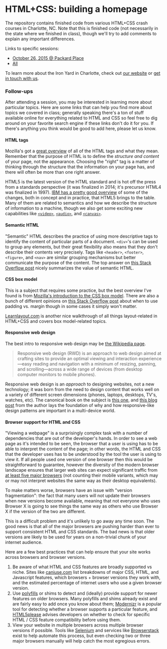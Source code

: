 # HTML+CSS: building a homepage
The repository contains finished code from various HTML+CSS crash courses in Charlotte, NC. Note that this is finished code (not necessarily in the state where we finished in class), though we'll try to add comments to explain any important differences.

Links to specific sessions:
- [October 26, 2015 @ Packard Place](https://github.com/TIY-Charlotte-Frontend-Engineering/cc-homepage/tree/2015-10-26)
- [All](https://github.com/TIY-Charlotte-Frontend-Engineering/cc-homepage/branches/all)

To learn more about the Iron Yard in Charlotte, check out [our website](http://theironyard.com/locations/charlotte/) or [get in touch with us](mailto:wes@theironyard.com).

### Follow-ups
After attending a session, you may be interested in learning more about particular topics. Here are some links that can help you
find more about topics we covered in class; generally speaking there's a ton of stuff available online for everything related to HTML and CSS so feel free to dig around on your favorite search engine if these links don't do it for you. If there's anything you think would be good to add here, please let us know.

#### HTML tags
Mozilla's got a [great overview](https://developer.mozilla.org/en-US/docs/Web/HTML/Element) of all of the HTML tags and what they
mean. Remember that the purpose of HTML is to define the *structure and content* of your page, not the appearance. Choosing the
"right" tag is a matter of thinking through the structure that the information on your page has, and there will often be more than one
right answer.

HTML5 is the latest version of the HTML standard and is hot off the press from a standards perspective (it was finalized in 2014; it's precursor HTML4 was finalized in 1997). [IBM has a pretty good overview](http://www.ibm.com/developerworks/library/x-html5/) of some of the changes, both in concept and in practice, that HTML5 brings to the table. Many of them are related to semantics and how we describe the structure of information to a machine, though we also get some exciting new capabilities like [`<video>`](https://developer.mozilla.org/en-US/docs/Web/HTML/Element/video), [`<audio>`](https://developer.mozilla.org/en-US/docs/Web/HTML/Element/audio), and [`<canvas>`](https://developer.mozilla.org/en-US/docs/Web/HTML/Element/canvas).

#### Semantic HTML
"Semantic" HTML describes the practice of using more descriptive tags to identify the content of particular parts of a document. `<div>`'s can be used to group any elements, but their great flexibility also means that they don't describe their contents very precisely. Tags like `<header>`, `<footer>`, `<figure>`, and `<nav>` are similar grouping mechanisms but better communicate the purpose of the content. The top answer on [this Stack Overflow post](http://stackoverflow.com/questions/1729447/what-are-the-benefits-of-using-semantic-html) nicely summarizes the value of semantic HTML.

#### CSS box model
This is a subject that requires some practice, but the best overview I've found is from [Mozilla's introduction to the CSS box model](https://developer.mozilla.org/en-US/docs/Web/CSS/CSS_Box_Model/Introduction_to_the_CSS_box_model). There are also a bunch of different opinions on [this Stack Overflow post](http://stackoverflow.com/questions/2189452/when-to-use-margin-vs-padding-in-css) about when to use padding vs. margin though in some cases it simply won't matter.

[Learnlayout.com](http://learnlayout.com/) is another nice walkthrough of all things layout-related in HTML+CSS and covers box model-related topics.

#### Responsive web design
The best intro to responsive web design may be [the Wikipedia page](https://en.wikipedia.org/wiki/Responsive_web_design).

> Responsive web design (RWD) is an approach to web design aimed at crafting sites to provide an optimal viewing and interaction experience—easy reading and navigation with a minimum of resizing, panning, and scrolling—across a wide range of devices (from desktop computer monitors to mobile phones).

Responsive web design is an *approach* to designing websites, not a new technology; it was born from the need to design content that works well on a variety of different screen dimensions (phones, laptops, desktops, TV's, watches, etc). The canonical book on the subject is [this one](http://abookapart.com/products/responsive-web-design), and [this blog post](http://alistapart.com/article/responsive-web-design) from the author lays the foundation of why and how responsive-like design patterns are important in a multi-device world.

#### Browser support for HTML and CSS
"Viewing a webpage" is a surprisingly complex task with a number of dependencies that are out of the developer's hands. In order to see a web page as it's intended to be seen, the browser that a user is using has to be able to interpret the content of the page; in other words, the HTML and CSS that the developer uses has to be understood by the tool the user is using to view it. If all people used one version of one browser then this would be straightforward to guarantee, however the diversity of the modern browser landscape ensures that larger web sites can expect significant traffic from [at least five major browsers](http://gs.statcounter.com/) (not counting their mobile variants, which may or may not interpret websites the same way as their desktop equivalents). 

To make matters worse, browsers have an issue with "version fragmentation": the fact that many users will not update their browsers when new versions become available, meaning that not everyone who uses Browser X is going to see things the same way as others who use Browser X if the version of the two are different.

This is a difficult problem and it's unlikely to go away any time soon. The good news is that all of the major browsers are pushing harder than ever to support consistent HTML and CSS standards. The bad news is that older versions are likely to be used for years on a non-trivial chunk of your internet audience.

Here are a few best practices that can help ensure that your site works across browsers and browser versions.

1. Be aware of what HTML and CSS features are broadly supported vs niche. Sites like [caniuse.com](http://caniuse.com/) list breakdowns of major CSS, HTML, and Javascript features, which browsers + browser versions they work with, and the estimated percentage of internet users who use a given browser version. 
2. Use [polyfills](https://remysharp.com/2010/10/08/what-is-a-polyfill) or shims to detect and (ideally) provide support for newer features on older browsers. Many polyfills and shims already exist and are fairly easy to add once you know about them; [Modernizr](https://modernizr.com/) is a popular tool for detecting whether a browser supports a particular feature, and [HTML5please](http://html5please.com/) advises developers on whether to check for specific HTML / CSS feature compatibility before using them.
3. View your website in multiple browsers across multiple browser versions if possible. Tools like [Selenium](http://docs.seleniumhq.org/) and services like [Browserstack](https://www.browserstack.com/) exist to help automate this process, but even checking two or three major browsers manually will help catch the most egregious errors.

